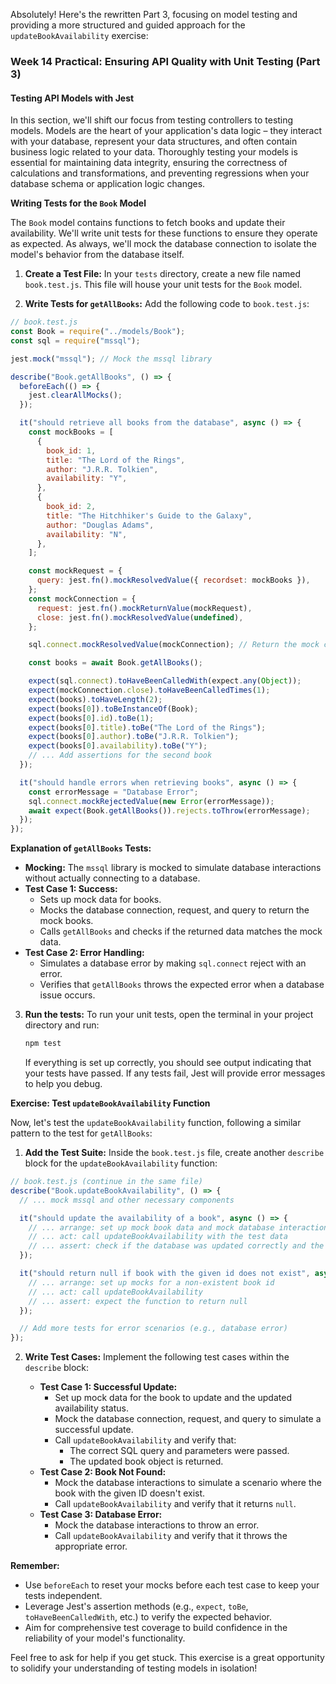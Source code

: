 Absolutely! Here's the rewritten Part 3, focusing on model testing and providing a more structured and guided approach for the `updateBookAvailability` exercise:

### Week 14 Practical: Ensuring API Quality with Unit Testing (Part 3)

#### Testing API Models with Jest

In this section, we'll shift our focus from testing controllers to testing models. Models are the heart of your application's data logic – they interact with your database, represent your data structures, and often contain business logic related to your data. Thoroughly testing your models is essential for maintaining data integrity, ensuring the correctness of calculations and transformations, and preventing regressions when your database schema or application logic changes.

**Writing Tests for the `Book` Model**

The `Book` model contains functions to fetch books and update their availability. We'll write unit tests for these functions to ensure they operate as expected. As always, we'll mock the database connection to isolate the model's behavior from the database itself.

1. **Create a Test File:** In your `tests` directory, create a new file named `book.test.js`. This file will house your unit tests for the `Book` model.

2. **Write Tests for `getAllBooks`:** Add the following code to `book.test.js`:

```javascript
// book.test.js
const Book = require("../models/Book");
const sql = require("mssql");

jest.mock("mssql"); // Mock the mssql library

describe("Book.getAllBooks", () => {
  beforeEach(() => {
    jest.clearAllMocks();
  });

  it("should retrieve all books from the database", async () => {
    const mockBooks = [
      {
        book_id: 1,
        title: "The Lord of the Rings",
        author: "J.R.R. Tolkien",
        availability: "Y",
      },
      {
        book_id: 2,
        title: "The Hitchhiker's Guide to the Galaxy",
        author: "Douglas Adams",
        availability: "N",
      },
    ];

    const mockRequest = {
      query: jest.fn().mockResolvedValue({ recordset: mockBooks }),
    };
    const mockConnection = {
      request: jest.fn().mockReturnValue(mockRequest),
      close: jest.fn().mockResolvedValue(undefined),
    };

    sql.connect.mockResolvedValue(mockConnection); // Return the mock connection

    const books = await Book.getAllBooks();

    expect(sql.connect).toHaveBeenCalledWith(expect.any(Object));
    expect(mockConnection.close).toHaveBeenCalledTimes(1);
    expect(books).toHaveLength(2);
    expect(books[0]).toBeInstanceOf(Book);
    expect(books[0].id).toBe(1);
    expect(books[0].title).toBe("The Lord of the Rings");
    expect(books[0].author).toBe("J.R.R. Tolkien");
    expect(books[0].availability).toBe("Y");
    // ... Add assertions for the second book
  });

  it("should handle errors when retrieving books", async () => {
    const errorMessage = "Database Error";
    sql.connect.mockRejectedValue(new Error(errorMessage));
    await expect(Book.getAllBooks()).rejects.toThrow(errorMessage);
  });
});
```

**Explanation of `getAllBooks` Tests:**

- **Mocking:** The `mssql` library is mocked to simulate database interactions without actually connecting to a database.
- **Test Case 1: Success:**
  - Sets up mock data for books.
  - Mocks the database connection, request, and query to return the mock books.
  - Calls `getAllBooks` and checks if the returned data matches the mock data.
- **Test Case 2: Error Handling:**
  - Simulates a database error by making `sql.connect` reject with an error.
  - Verifies that `getAllBooks` throws the expected error when a database issue occurs.

3. **Run the tests:** To run your unit tests, open the terminal in your project directory and run:

   ```bash
   npm test
   ```

   If everything is set up correctly, you should see output indicating that your tests have passed. If any tests fail, Jest will provide error messages to help you debug.

**Exercise: Test `updateBookAvailability` Function**

Now, let's test the `updateBookAvailability` function, following a similar pattern to the test for `getAllBooks`:

1. **Add the Test Suite:** Inside the `book.test.js` file, create another `describe` block for the `updateBookAvailability` function:

```javascript
// book.test.js (continue in the same file)
describe("Book.updateBookAvailability", () => {
  // ... mock mssql and other necessary components

  it("should update the availability of a book", async () => {
    // ... arrange: set up mock book data and mock database interaction
    // ... act: call updateBookAvailability with the test data
    // ... assert: check if the database was updated correctly and the updated book is returned
  });

  it("should return null if book with the given id does not exist", async () => {
    // ... arrange: set up mocks for a non-existent book id
    // ... act: call updateBookAvailability
    // ... assert: expect the function to return null
  });

  // Add more tests for error scenarios (e.g., database error)
});
```

2. **Write Test Cases:** Implement the following test cases within the `describe` block:

   - **Test Case 1: Successful Update:**
     - Set up mock data for the book to update and the updated availability status.
     - Mock the database connection, request, and query to simulate a successful update.
     - Call `updateBookAvailability` and verify that:
       - The correct SQL query and parameters were passed.
       - The updated book object is returned.
   - **Test Case 2: Book Not Found:**
     - Mock the database interactions to simulate a scenario where the book with the given ID doesn't exist.
     - Call `updateBookAvailability` and verify that it returns `null`.
   - **Test Case 3: Database Error:**
     - Mock the database interactions to throw an error.
     - Call `updateBookAvailability` and verify that it throws the appropriate error.

**Remember:**

- Use `beforeEach` to reset your mocks before each test case to keep your tests independent.
- Leverage Jest's assertion methods (e.g., `expect`, `toBe`, `toHaveBeenCalledWith`, etc.) to verify the expected behavior.
- Aim for comprehensive test coverage to build confidence in the reliability of your model's functionality.

Feel free to ask for help if you get stuck. This exercise is a great opportunity to solidify your understanding of testing models in isolation!
